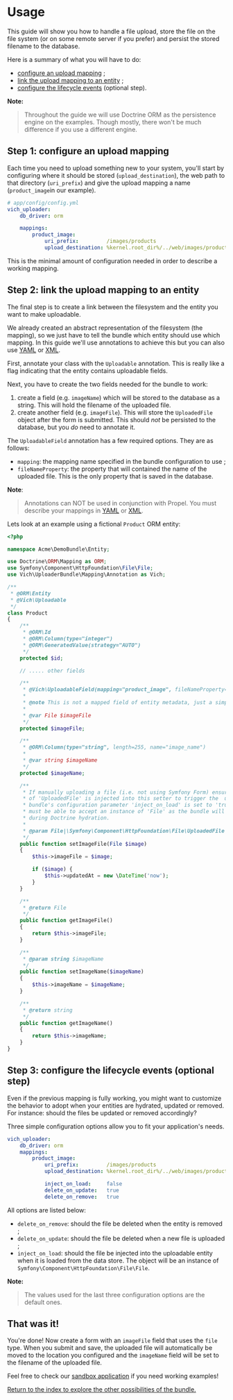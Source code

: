 Usage
=====

This guide will show you how to handle a file upload, store the file on the file
system (or on some remote server if you prefer) and persist the stored filename
to the database.

Here is a summary of what you will have to do:

  * [configure an upload mapping](#step-1-configure-an-upload-mapping) ;
  * [link the upload mapping to an entity](#step-2-link-the-upload-mapping-to-an-entity) ;
  * [configure the lifecycle events](#step-3-configure-the-lifecycle-events-optional-step) (optional step).

**Note:**

> Throughout the guide we will use Doctrine ORM as the persistence engine on
> the examples. Though mostly, there won't be much difference if you use a
> different engine.
>

## Step 1: configure an upload mapping

Each time you need to upload something new to your system, you'll start by
configuring where it should be stored (`upload_destination`), the web path to
that directory (`uri_prefix`) and give the upload mapping a name
(`product_image`in our example).

``` yaml
# app/config/config.yml
vich_uploader:
    db_driver: orm

    mappings:
        product_image:
            uri_prefix:         /images/products
            upload_destination: %kernel.root_dir%/../web/images/products
```

This is the minimal amount of configuration needed in order to describe a
working mapping.


## Step 2: link the upload mapping to an entity

The final step is to create a link between the filesystem and the entity you
want to make uploadable.

We already created an abstract representation of the filesystem (the mapping),
so we just have to tell the bundle which entity should use which mapping. In
this guide we'll use annotations to achieve this but you can also use
[YAML](Resources/doc/mapping/yaml.md) or [XML](Resources/doc/mapping/xml.md).

First, annotate your class with the `Uploadable` annotation. This is really like
a flag indicating that the entity contains uploadable fields.

Next, you have to create the two fields needed for the bundle to work:

  1. create a field (e.g. `imageName`) which will be stored to the database as a
     string. This will hold the filename of the uploaded file.
  2. create another field (e.g. `imageFile`). This will store the `UploadedFile`
     object after the form is submitted. This should *not* be persisted to the
     database, but you *do* need to annotate it.

The `UploadableField` annotation has a few required options. They are as follows:

  * `mapping`: the mapping name specified in the bundle configuration to use ;
  * `fileNameProperty`: the property that will contained the name of the
    uploaded file. This is the only property that is saved in the database.

**Note**:

> Annotations can NOT be used in conjunction with Propel. You must describe your
> mappings in [YAML](Resources/doc/mapping/yaml.md) or [XML](Resources/doc/mapping/xml.md).

Lets look at an example using a fictional `Product` ORM entity:

``` php
<?php

namespace Acme\DemoBundle\Entity;

use Doctrine\ORM\Mapping as ORM;
use Symfony\Component\HttpFoundation\File\File;
use Vich\UploaderBundle\Mapping\Annotation as Vich;

/**
 * @ORM\Entity
 * @Vich\Uploadable
 */
class Product
{
    /**
     * @ORM\Id
     * @ORM\Column(type="integer")
     * @ORM\GeneratedValue(strategy="AUTO")
     */
    protected $id;

    // ..... other fields

    /**
     * @Vich\UploadableField(mapping="product_image", fileNameProperty="imageName")
     *
     * @note This is not a mapped field of entity metadata, just a simple property.
     *
     * @var File $imageFile
     */
    protected $imageFile;

    /**
     * @ORM\Column(type="string", length=255, name="image_name")
     *
     * @var string $imageName
     */
    protected $imageName;

    /**
     * If manually uploading a file (i.e. not using Symfony Form) ensure an instance
     * of 'UploadedFile' is injected into this setter to trigger the  update. If this
     * bundle's configuration parameter 'inject_on_load' is set to 'true' this setter
     * must be able to accept an instance of 'File' as the bundle will inject one here
     * during Doctrine hydration.
     *
     * @param File|\Symfony\Component\HttpFoundation\File\UploadedFile $image
     */
    public function setImageFile(File $image)
    {
        $this->imageFile = $image;

        if ($image) {
            $this->updatedAt = new \DateTime('now');
        }
    }

    /**
     * @return File
     */
    public function getImageFile()
    {
        return $this->imageFile;
    }

    /**
     * @param string $imageName
     */
    public function setImageName($imageName)
    {
        $this->imageName = $imageName;
    }

    /**
     * @return string
     */
    public function getImageName()
    {
        return $this->imageName;
    }
}
```


## Step 3: configure the lifecycle events (optional step)

Even if the previous mapping is fully working, you might want to customize the
behavior to adopt when your entities are hydrated, updated or removed. For
instance: should the files be updated or removed accordingly?

Three simple configuration options allow you to fit your application's needs.

``` yaml
vich_uploader:
    db_driver: orm
    mappings:
        product_image:
            uri_prefix:         /images/products
            upload_destination: %kernel.root_dir%/../web/images/products

            inject_on_load:     false
            delete_on_update:   true
            delete_on_remove:   true
```

All options are listed below:

  * `delete_on_remove`: should the file be deleted when the entity is removed ;
  * `delete_on_update`: should the file be deleted when a new file is uploaded ;
  * `inject_on_load`: should the file be injected into the uploadable entity when it is loaded from the data store. The object will be an instance of `Symfony\Component\HttpFoundation\File\File`.

**Note:**

> The values used for the last three configuration options are the default ones.


## That was it!

You're done! Now create a form with an `imageFile` field that uses the `file`
type.
When you submit and save, the uploaded file will automatically be moved to the
location you configured and the `imageName` field will be set to the filename of
the uploaded file.

Feel free to check our [sandbox application](https://github.com/K-Phoen/Vich-Uploader-Sandbox)
if you need working examples!

[Return to the index to explore the other possibilities of the bundle.](index.md)
